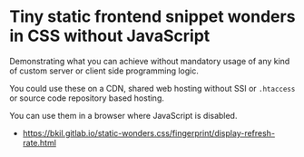 # Tiny static frontend snippet wonders in CSS without JavaScript

Demonstrating what you can achieve without mandatory usage of any kind of custom server or client side programming logic.

You could use these on a CDN, shared web hosting without SSI or `.htaccess` or source code repository based hosting.

You can use them in a browser where JavaScript is disabled.

* https://bkil.gitlab.io/static-wonders.css/fingerprint/display-refresh-rate.html
